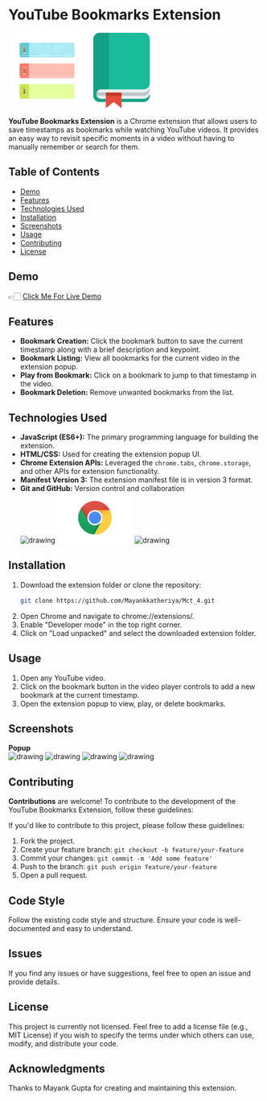 # YouTube Bookmarks Extension

<img src="Assets/extn-icon.png" alt="drawing" width="150"/><img src="Assets/bookmark.png" alt="drawing" width="150"/>

**YouTube Bookmarks Extension** is a Chrome extension that allows users to save timestamps as bookmarks while watching YouTube videos. It provides an easy way to revisit specific moments in a video without having to manually remember or search for them.

## Table of Contents
- [Demo](#demo)
- [Features](#features)
- [Technologies Used](#technologies-used)
- [Installation](#installation)
- [Screenshots](#screenshots)
- [Usage](#usage)
- [Contributing](#contributing)
- [License](#license)

## Demo
👉🏻 [Click Me For Live Demo](https://drive.google.com/file/d/1PDAMzIh1VBh7nO3ezObSqJKojPEAm_au/view)

## Features

- **Bookmark Creation:** Click the bookmark button to save the current timestamp along with a brief description and keypoint.
- **Bookmark Listing:** View all bookmarks for the current video in the extension popup.
- **Play from Bookmark:** Click on a bookmark to jump to that timestamp in the video.
- **Bookmark Deletion:** Remove unwanted bookmarks from the list.

## Technologies Used

- **JavaScript (ES6+):** The primary programming language for building the extension.
- **HTML/CSS:** Used for creating the extension popup UI.
- **Chrome Extension APIs:** Leveraged the `chrome.tabs`, `chrome.storage`, and other APIs for extension functionality.
- **Manifest Version 3:** The extension manifest file is in version 3 format.
- **Git and GitHub:** Version control and collaboration\
<img src="https://thumbs.dreamstime.com/b/html-css-js-icon-set-web-development-logo-icon-set-html-css-javascript-programming-symbol-html-css-js-icon-set-web-178080904.jpg" alt="drawing" width="150"/> <img src="Assets/Google_Chrome-Logo.wine.svg" alt="drawing" width="150"/> <img src="https://e7.pngegg.com/pngimages/773/886/png-clipart-youtube-logo-computer-icons-subscribe-angle-sign-thumbnail.png" alt="drawing" width="150"/>

## Installation

1. Download the extension folder or clone the repository:
   ```bash
   git clone https://github.com/Mayankkatheriya/Mct_4.git
2. Open Chrome and navigate to chrome://extensions/.
3. Enable "Developer mode" in the top right corner.
4. Click on "Load unpacked" and select the downloaded extension folder.

## Usage
1. Open any YouTube video.
2. Click on the bookmark button in the video player controls to add a new bookmark at the current timestamp.
3. Open the extension popup to view, play, or delete bookmarks.

## Screenshots
**Popup** \
<img src="https://github.com/Mayankkatheriya/Mct_4/assets/128832286/db82db85-12df-4c58-8356-192168549858" alt="drawing" width="200" height="300"/>
<img src="https://github.com/Mayankkatheriya/Mct_4/assets/128832286/dd9c029d-d118-47fe-b64c-627bd2922c11" alt="drawing" width="200" height="300"/>
<img src="https://github.com/Mayankkatheriya/Mct_4/assets/128832286/91cf6077-55af-416f-9bf2-30bd09c75716" alt="drawing" width="200" height="300"/>
<img src="https://github.com/Mayankkatheriya/Mct_4/assets/128832286/dda02724-6fc5-443c-aee8-63dd8b6b24ba" alt="drawing" width="200" height="300"/>

## Contributing
**Contributions** are welcome! To contribute to the development of the YouTube Bookmarks Extension, follow these guidelines:

If you'd like to contribute to this project, please follow these guidelines:
1. Fork the project.
2. Create your feature branch: `git checkout -b feature/your-feature`
3. Commit your changes: `git commit -m 'Add some feature'`
4. Push to the branch: `git push origin feature/your-feature`
5. Open a pull request.

## Code Style
Follow the existing code style and structure. Ensure your code is well-documented and easy to understand.

## Issues
If you find any issues or have suggestions, feel free to open an issue and provide details.

## License
This project is currently not licensed. Feel free to add a license file (e.g., MIT License) if you wish to specify the terms under which others can use, modify, and distribute your code.

## Acknowledgments
Thanks to Mayank Gupta for creating and maintaining this extension.

